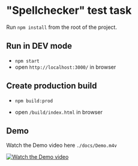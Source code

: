 # "Spellchecker" test task

Run `npm install` from the root of the project.

## Run in DEV mode

- `npm start`
- open `http://localhost:3000/` in browser

## Create production build

- `npm build:prod`

- open `/build/index.html` in browser

## Demo

Watch the Demo video here `./docs/Demo.m4v`

[![Watch the Demo video](https://img.youtube.com/vi/jCfSZAmRILk/hqdefault.jpg)](https://youtu.be/jCfSZAmRILk)

